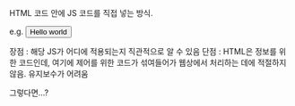 HTML 코드 안에 JS 코드를 직접 넣는 방식.

e.g. <input type = "button"
					onclick = " ( 눌렀을 때 실행되는 JS 코드 )"
					value = "Hello world" />

장점 : 해당 JS가 어디에 적용되는지 직관적으로 알 수 있음
단점 : HTML은 정보를 위한 코드인데, 여기에 제어를 위한 코드가 섞여들어가 웹상에서 처리하는 데에 적절하지 않음. 유지보수가 어려움

그렇다면...?